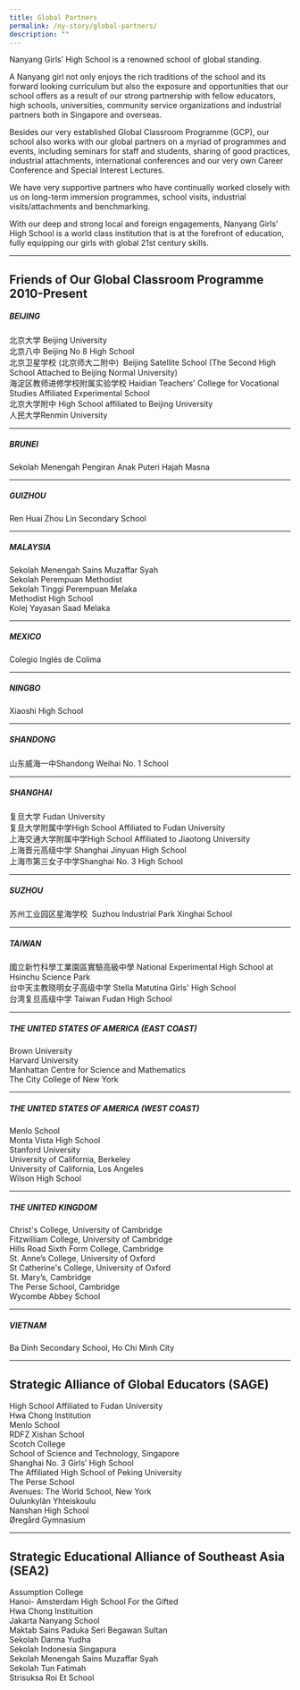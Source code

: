 ```yaml
---
title: Global Partners
permalink: /ny-story/global-partners/
description: ""
---
```

Nanyang Girls’ High School is a renowned school of global standing. 

A Nanyang girl not only enjoys the rich traditions of the school and its forward looking curriculum but also the exposure and opportunities that our school offers as a result of our strong partnership with fellow educators, high schools, universities, community service organizations and industrial partners both in Singapore and overseas.

Besides our very established Global Classroom Programme (GCP), our school also works with our global partners on a myriad of programmes and events, including seminars for staff and students, sharing of good practices, industrial attachments, international conferences and our very own Career Conference and Special Interest Lectures.

We have very supportive partners who have continually worked closely with us on long-term immersion programmes, school visits, industrial visits/attachments and benchmarking.

With our deep and strong local and foreign engagements, Nanyang Girls’ High School is a world class institution that is at the forefront of education, fully equipping our girls with global 21st century skills.

* * *

Friends of Our Global Classroom Programme 2010-Present
------------------------------------------------------

##### BEIJING

  
北京大学 Beijing University  
北京八中 Beijing No 8 High School    
北京卫星学校 (北京师大二附中)  Beijing Satellite School (The Second High School Attached to Beijing Normal University)  
海淀区教师进修学校附属实验学校 Haidian Teachers' College for Vocational Studies Affiliated Experimental School  
北京大学附中 High School affiliated to Beijing University  
人民大学Renmin University

* * *

##### BRUNEI

  
Sekolah Menengah Pengiran Anak Puteri Hajah Masna

* * *

##### GUIZHOU

  
Ren Huai Zhou Lin Secondary School

* * *

##### MALAYSIA

  
Sekolah Menengah Sains Muzaffar Syah   
Sekolah Perempuan Methodist   
Sekolah Tinggi Perempuan Melaka  
Methodist High School  
Kolej Yayasan Saad Melaka

* * *

##### MEXICO

  
Colegio Inglés de Colima

* * *

##### NINGBO

  
Xiaoshi High School 

* * *

##### SHANDONG

  
山东威海一中Shandong Weihai No. 1 School

* * *

##### SHANGHAI

  
复旦大学 Fudan University  
复旦大学附属中学High School Affiliated to Fudan University  
上海交通大学附属中学High School Affiliated to Jiaotong University  
上海晋元高级中学 Shanghai Jinyuan High School  
上海市第三女子中学Shanghai No. 3 High School

* * *

##### SUZHOU

  
苏州工业园区星海学校  Suzhou Industrial Park Xinghai School

* * *

##### TAIWAN

  
國立新竹科學工業園區實驗高級中學 National Experimental High School at Hsinchu Science Park  
台中天主教晓明女子高级中学 Stella Matutina Girls' High School  
台湾复旦高级中学 Taiwan Fudan High School

* * *

##### THE UNITED STATES OF AMERICA (EAST COAST)

  
Brown University  
Harvard University  
Manhattan Centre for Science and Mathematics  
The City College of New York

* * *

##### THE UNITED STATES OF AMERICA (WEST COAST)

  
Menlo School  
Monta Vista High School  
Stanford University  
University of California, Berkeley  
University of California, Los Angeles  
Wilson High School

* * *

##### THE UNITED KINGDOM

  
Christ's College, University of Cambridge  
Fitzwilliam College, University of Cambridge  
Hills Road Sixth Form College, Cambridge  
St. Anne’s College, University of Oxford  
St Catherine's College, University of Oxford  
St. Mary’s, Cambridge  
The Perse School, Cambridge  
Wycombe Abbey School

* * *

##### VIETNAM

  
Ba Dinh Secondary School, Ho Chi Minh City

* * *

Strategic Alliance of Global Educators (SAGE)
---------------------------------------------

High School Affiliated to Fudan University  
Hwa Chong Institution  
Menlo School  
RDFZ Xishan School  
Scotch College  
School of Science and Technology, Singapore  
Shanghai No. 3 Girls’ High School  
The Affiliated High School of Peking University  
The Perse School  
Avenues: The World School, New York  
Oulunkylän Yhteiskoulu  
Nanshan High School  
Øregård Gymnasium

* * *

Strategic Educational Alliance of Southeast Asia (SEA2)
-------------------------------------------------------

Assumption College  
Hanoi- Amsterdam High School For the Gifted  
Hwa Chong Instituition  
Jakarta Nanyang School  
Maktab Sains Paduka Seri Begawan Sultan  
Sekolah Darma Yudha  
Sekolah Indonesia Singapura  
Sekolah Menengah Sains Muzaffar Syah  
Sekolah Tun Fatimah  
Strisuksa Roi Et School